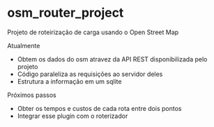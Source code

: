 # osm_router_project

Projeto de roteirização de carga usando o Open Street Map
 
 Atualmente
 * Obtem os dados do osm atravez da API REST disponibilizada pelo projeto
 * Código paraleliza as requisições ao servidor deles
 * Estrutura a informação em um sqlite
 
 Próximos passos
 * Obter os tempos e custos de cada rota entre dois pontos
 * Integrar esse plugin com o roterizador
